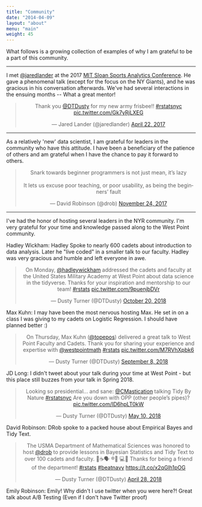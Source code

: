 ```yaml
---
title: "Community"
date: "2014-04-09"
layout: "about"
menu: "main"
weight: 45
---
```


What follows is a growing collection of examples of why I am grateful to be a part of this community.

---

I met [@jaredlander](https://twitter.com/jaredlander) at the 2017 [MIT Sloan Sports Analytics Conference](http://www.sloansportsconference.com/people/jared-lander/).  He gave a phenomenal talk (except for the focus on the NY Giants), and he was gracious in his conversation afterwards.  We've had several interactions in the ensuing months -- What a great mentor!

<center>
<blockquote class="twitter-tweet" data-lang="en"><p lang="en" dir="ltr">Thank you <a href="https://twitter.com/DTDusty?ref_src=twsrc%5Etfw">@DTDusty</a> for my new army frisbee!! <a href="https://twitter.com/hashtag/rstatsnyc?src=hash&amp;ref_src=twsrc%5Etfw">#rstatsnyc</a> <a href="https://t.co/Gk7yRjLXEG">pic.twitter.com/Gk7yRjLXEG</a></p>&mdash; Jared Lander (@jaredlander) <a href="https://twitter.com/jaredlander/status/855861546571968513?ref_src=twsrc%5Etfw">April 22, 2017</a></blockquote>
<script async src="https://platform.twitter.com/widgets.js" charset="utf-8"></script>
</center>

---

As a relatively 'new' data scientist, I am grateful for leaders in the community who have this attitude.  I have been a beneficiary of the patience of others and am grateful when I have the chance to pay it forward to others.  

<center>
<blockquote class="twitter-tweet" data-lang="en"><p lang="en" dir="ltr">Snark towards beginner programmers is not just mean, it’s lazy<br><br>It lets us excuse poor teaching, or poor usability, as being the beginners’ fault</p>&mdash; David Robinson (@drob) <a href="https://twitter.com/drob/status/934170677875216384?ref_src=twsrc%5Etfw">November 24, 2017</a></blockquote>
<script async src="https://platform.twitter.com/widgets.js" charset="utf-8"></script>
</center>

---

I've had the honor of hosting several leaders in the NYR community.  I'm very grateful for your time and knowledge passed along to the West Point community.  

Hadley Wickham:  Hadley Spoke to nearly 600 cadets about introduction to data analysis.  Later he "live coded" in a smaller talk to our faculty.  Hadley was very gracious and humble and left everyone in awe.  

<center>
<blockquote class="twitter-tweet" data-lang="en"><p lang="en" dir="ltr">On Monday, <a href="https://twitter.com/hadleywickham?ref_src=twsrc%5Etfw">@hadleywickham</a> addressed the cadets and faculty at the United States Military Academy at West Point about data science in the tidyverse.  Thanks for your inspiration and mentorship to our team! <a href="https://twitter.com/hashtag/rstats?src=hash&amp;ref_src=twsrc%5Etfw">#rstats</a> <a href="https://t.co/9puenjbDVr">pic.twitter.com/9puenjbDVr</a></p>&mdash; Dusty Turner (@DTDusty) <a href="https://twitter.com/DTDusty/status/1053473281230147584?ref_src=twsrc%5Etfw">October 20, 2018</a></blockquote>
<script async src="https://platform.twitter.com/widgets.js" charset="utf-8"></script>
</center>

Max Kuhn: I may have been the most nervous hosting Max.  He set in on a class I was giving to my cadets on Logistic Regression.  I should have planned better :)

<center>
<blockquote class="twitter-tweet" data-lang="en"><p lang="en" dir="ltr">On Thursday, Max Kuhn (<a href="https://twitter.com/topepos?ref_src=twsrc%5Etfw">@topepos</a>) delivered a great talk to West Point Faculty and Cadets. Thank you for sharing your experience and expertise with <a href="https://twitter.com/westpointmath?ref_src=twsrc%5Etfw">@westpointmath</a> <a href="https://twitter.com/hashtag/rstats?src=hash&amp;ref_src=twsrc%5Etfw">#rstats</a> <a href="https://t.co/M7RVhXpbk6">pic.twitter.com/M7RVhXpbk6</a></p>&mdash; Dusty Turner (@DTDusty) <a href="https://twitter.com/DTDusty/status/1038422679500587008?ref_src=twsrc%5Etfw">September 8, 2018</a></blockquote>
<script async src="https://platform.twitter.com/widgets.js" charset="utf-8"></script>
</center>

JD Long: I didn't tweet about your talk during your time at West Point - but this place still buzzes from your talk in Spring 2018.

<center>
<blockquote class="twitter-tweet" data-lang="en"><p lang="en" dir="ltr">Looking so presidential... and sane: <a href="https://twitter.com/CMastication?ref_src=twsrc%5Etfw">@CMastication</a> talking Tidy By Nature <a href="https://twitter.com/hashtag/rstatsnyc?src=hash&amp;ref_src=twsrc%5Etfw">#rstatsnyc</a> Are you down with OPP (other people’s pipes)? <a href="https://t.co/ID6hpLT0kW">pic.twitter.com/ID6hpLT0kW</a></p>&mdash; Dusty Turner (@DTDusty) <a href="https://twitter.com/DTDusty/status/994371605672456192?ref_src=twsrc%5Etfw">May 10, 2018</a></blockquote>
<script async src="https://platform.twitter.com/widgets.js" charset="utf-8"></script>
</center>

David Robinson:  DRob spoke to a packed house about Empirical Bayes and Tidy Text.  

<center>
<blockquote class="twitter-tweet" data-lang="en"><p lang="en" dir="ltr">The USMA Department of Mathematical Sciences was honored to host <a href="https://twitter.com/drob?ref_src=twsrc%5Etfw">@drob</a> to provide lessons in Bayesian Statistics and Tidy Text to over 100 cadets and faculty. 🚂☕️🗣 ®️👨
💻🚂 Thanks for being a friend of the department! <a href="https://twitter.com/hashtag/rstats?src=hash&amp;ref_src=twsrc%5Etfw">#rstats</a> <a href="https://twitter.com/hashtag/beatnavy?src=hash&amp;ref_src=twsrc%5Etfw">#beatnavy</a> <a href="https://t.co/x2qGlh1pOG">https://t.co/x2qGlh1pOG</a></p>&mdash; Dusty Turner (@DTDusty) <a href="https://twitter.com/DTDusty/status/990066928080375808?ref_src=twsrc%5Etfw">April 28, 2018</a></blockquote>
<script async src="https://platform.twitter.com/widgets.js" charset="utf-8"></script>
</center>

Emily Robinson: Emily!  Why didn't I use twitter when you were here?!  Great talk about A/B Testing (Even if I don't have Twitter proof) 